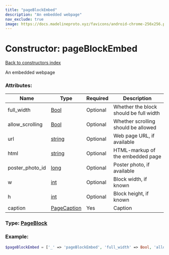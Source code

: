 ```yaml
---
title: "pageBlockEmbed"
description: "An embedded webpage"
nav_exclude: true
image: https://docs.madelineproto.xyz/favicons/android-chrome-256x256.png
---
```

# Constructor: pageBlockEmbed  
[Back to constructors index](/API_docs/constructors/index.md)



An embedded webpage

### Attributes:

| Name     |    Type       | Required | Description |
|----------|---------------|----------|-------------|
|full\_width|[Bool](/API_docs/types/Bool.md) | Optional|Whether the block should be full width|
|allow\_scrolling|[Bool](/API_docs/types/Bool.md) | Optional|Whether scrolling should be allowed|
|url|[string](/API_docs/types/string.md) | Optional|Web page URL, if available|
|html|[string](/API_docs/types/string.md) | Optional|HTML-markup of the embedded page|
|poster\_photo\_id|[long](/API_docs/types/long.md) | Optional|Poster photo, if available|
|w|[int](/API_docs/types/int.md) | Optional|Block width, if known|
|h|[int](/API_docs/types/int.md) | Optional|Block height, if known|
|caption|[PageCaption](/API_docs/types/PageCaption.md) | Yes|Caption|



### Type: [PageBlock](/API_docs/types/PageBlock.md)


### Example:

```php
$pageBlockEmbed = ['_' => 'pageBlockEmbed', 'full_width' => Bool, 'allow_scrolling' => Bool, 'url' => 'string', 'html' => 'string', 'poster_photo_id' => long, 'w' => int, 'h' => int, 'caption' => PageCaption];
```  
